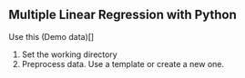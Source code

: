 ## Multiple Linear Regression with Python
Use this (Demo data)[]
1. Set the working directory
2. Preprocess data. Use a template or create a new one.
